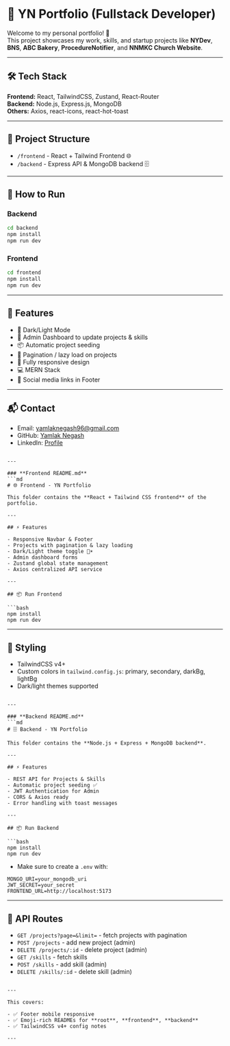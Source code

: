 # 🌟 YN Portfolio (Fullstack Developer)

Welcome to my personal portfolio! 🚀  
This project showcases my work, skills, and startup projects like **NYDev**, **BNS**, **ABC Bakery**, **ProcedureNotifier**, and **NNMKC Church Website**.

---

## 🛠️ Tech Stack

**Frontend:** React, TailwindCSS, Zustand, React-Router  
**Backend:** Node.js, Express.js, MongoDB  
**Others:** Axios, react-icons, react-hot-toast  

---

## 📁 Project Structure

- `/frontend` - React + Tailwind Frontend 🌐  
- `/backend` - Express API & MongoDB backend 🗄️  

---

## 🚀 How to Run

### Backend
```bash
cd backend
npm install
npm run dev
````

### Frontend

```bash
cd frontend
npm install
npm run dev
```

---

## 📌 Features

* 🌙 Dark/Light Mode
* 📝 Admin Dashboard to update projects & skills
* 📦 Automatic project seeding
* 🔄 Pagination / lazy load on projects
* 📱 Fully responsive design
* 💻 MERN Stack
* 🔗 Social media links in Footer

---

## 📬 Contact

* Email: [yamlaknegash96@gmail.com](mailto:yamlaknegash96@gmail.com)
* GitHub: [Yamlak Negash](https://github.com/yamneg96)
* LinkedIn: [Profile](https://linkedin.com/in/yourprofile)

````

---

### **Frontend README.md**
```md
# 🌐 Frontend - YN Portfolio

This folder contains the **React + Tailwind CSS frontend** of the portfolio.

---

## ⚡ Features

- Responsive Navbar & Footer  
- Projects with pagination & lazy loading  
- Dark/Light theme toggle 🌙☀️  
- Admin dashboard forms  
- Zustand global state management  
- Axios centralized API service  

---

## 📦 Run Frontend

```bash
npm install
npm run dev
````

---

## 🎨 Styling

* TailwindCSS v4+
* Custom colors in `tailwind.config.js`: primary, secondary, darkBg, lightBg
* Dark/light themes supported

````

---

### **Backend README.md**
```md
# 🗄️ Backend - YN Portfolio

This folder contains the **Node.js + Express + MongoDB backend**.

---

## ⚡ Features

- REST API for Projects & Skills  
- Automatic project seeding ✅  
- JWT Authentication for Admin  
- CORS & Axios ready  
- Error handling with toast messages  

---

## 📦 Run Backend

```bash
npm install
npm run dev
````

* Make sure to create a `.env` with:

```
MONGO_URI=your_mongodb_uri
JWT_SECRET=your_secret
FRONTEND_URL=http://localhost:5173
```

---

## 🔌 API Routes

* `GET /projects?page=&limit=` - fetch projects with pagination
* `POST /projects` - add new project (admin)
* `DELETE /projects/:id` - delete project (admin)
* `GET /skills` - fetch skills
* `POST /skills` - add skill (admin)
* `DELETE /skills/:id` - delete skill (admin)

```

---

This covers:  

- ✅ Footer mobile responsive  
- ✅ Emoji-rich READMEs for **root**, **frontend**, **backend**  
- ✅ TailwindCSS v4+ config notes  

---
